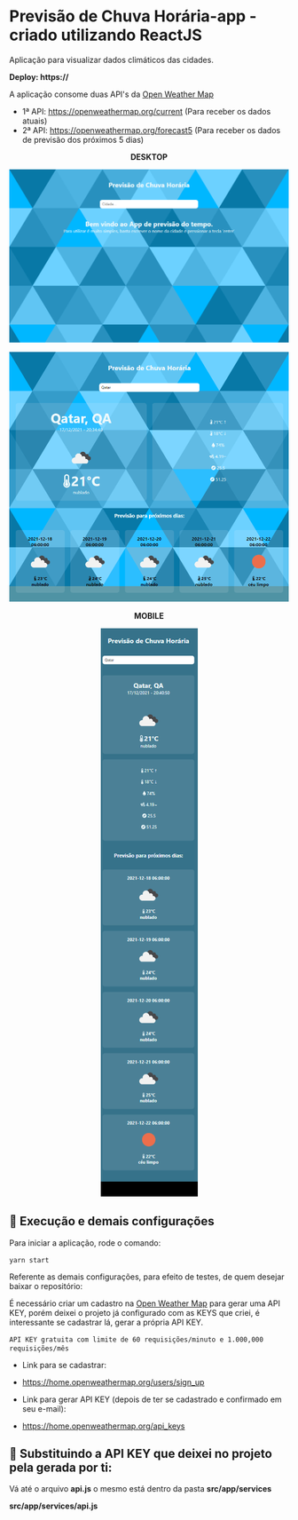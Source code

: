 # Previsão de Chuva Horária-app - criado utilizando ReactJS
Aplicação para visualizar dados climáticos das cidades.

**Deploy: https://**

A aplicação consome duas API's da [Open Weather Map](https://openweathermap.org/)
- 1ª API: https://openweathermap.org/current  (Para receber os dados atuais)
- 2ª API: https://openweathermap.org/forecast5  (Para receber os dados de previsão dos próximos 5 dias)


**<p align=center> DESKTOP </p>**
<p align=center>
<img src=".github/image1.png" />
</p>  

<p align=center> 
<img src=".github/image2.png"/> </p>

**<p align=center> MOBILE </p>**
<p align=center>
<img src=".github/image3.png" />
</p>


## 👷 Execução e demais configurações

Para iniciar a aplicação, rode o comando:

    yarn start

Referente as demais configurações, para efeito de testes, de quem desejar baixar o repositório:

É necessário criar um cadastro na [Open Weather Map](https://openweathermap.org/) para gerar uma API KEY, porém deixei o projeto já configurado com as KEYS que criei, é interessante se cadastrar lá, gerar a própria API KEY.

    API KEY gratuita com limite de 60 requisições/minuto e 1.000,000 requisições/mês

- Link para se cadastrar:
- https://home.openweathermap.org/users/sign_up

- Link para gerar API KEY (depois de ter se cadastrado e confirmado em seu e-mail):
- https://home.openweathermap.org/api_keys

## 👷 Substituindo a API KEY que deixei no projeto pela gerada por ti:

Vá até o arquivo **api.js** o mesmo está dentro da pasta **src/app/services**

**src/app/services/api.js**